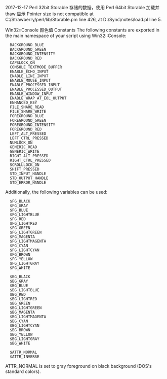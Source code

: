 2017-12-17
  Perl 32bit Storable 存储的数据，使用 Perl 64bit Storable 加载并 thaw
  显示 
  Pointer size is not compatible at C:/Strawberry/perl/lib/Storable.pm line 426, at D:\Sync\notes\load.pl line 5.

Win32::Console 颜色值
Constants
  The following constants are exported in the main namespace of your
  script using Win32::Console:

      BACKGROUND_BLUE
      BACKGROUND_GREEN
      BACKGROUND_INTENSITY
      BACKGROUND_RED
      CAPSLOCK_ON
      CONSOLE_TEXTMODE_BUFFER
      ENABLE_ECHO_INPUT
      ENABLE_LINE_INPUT
      ENABLE_MOUSE_INPUT
      ENABLE_PROCESSED_INPUT
      ENABLE_PROCESSED_OUTPUT
      ENABLE_WINDOW_INPUT
      ENABLE_WRAP_AT_EOL_OUTPUT
      ENHANCED_KEY
      FILE_SHARE_READ
      FILE_SHARE_WRITE
      FOREGROUND_BLUE
      FOREGROUND_GREEN
      FOREGROUND_INTENSITY
      FOREGROUND_RED
      LEFT_ALT_PRESSED
      LEFT_CTRL_PRESSED
      NUMLOCK_ON
      GENERIC_READ
      GENERIC_WRITE
      RIGHT_ALT_PRESSED
      RIGHT_CTRL_PRESSED
      SCROLLLOCK_ON
      SHIFT_PRESSED
      STD_INPUT_HANDLE
      STD_OUTPUT_HANDLE
      STD_ERROR_HANDLE

  Additionally, the following variables can be used:

      $FG_BLACK
      $FG_GRAY
      $FG_BLUE
      $FG_LIGHTBLUE
      $FG_RED
      $FG_LIGHTRED
      $FG_GREEN
      $FG_LIGHTGREEN
      $FG_MAGENTA
      $FG_LIGHTMAGENTA
      $FG_CYAN
      $FG_LIGHTCYAN
      $FG_BROWN
      $FG_YELLOW
      $FG_LIGHTGRAY
      $FG_WHITE

      $BG_BLACK
      $BG_GRAY
      $BG_BLUE
      $BG_LIGHTBLUE
      $BG_RED
      $BG_LIGHTRED
      $BG_GREEN
      $BG_LIGHTGREEN
      $BG_MAGENTA
      $BG_LIGHTMAGENTA
      $BG_CYAN
      $BG_LIGHTCYAN
      $BG_BROWN
      $BG_YELLOW
      $BG_LIGHTGRAY
      $BG_WHITE

      $ATTR_NORMAL
      $ATTR_INVERSE

  ATTR_NORMAL is set to gray foreground on black background (DOS's
  standard colors).